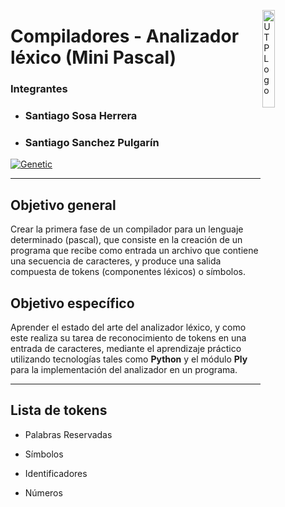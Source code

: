 <a href="http://utp.edu.co"><img src="https://upload.wikimedia.org/wikipedia/commons/2/2c/Logo_U.T.P.png" title="UTPLogo" alt="UTPLogo" width="20%" height="20%" align="right"></a>

# Compiladores - Analizador léxico (Mini Pascal)

### Integrantes

- <h3>Santiago Sosa Herrera</h3>
- <h3>Santiago Sanchez Pulgarín</h3>

<a href="lexer image"><img src="https://homepages.cwi.nl/~steven/pascal/book/lex-1.gif" title="Genetic" alt="Genetic" align="center"></a>

---

## Objetivo general

Crear la primera fase de un compilador para un lenguaje determinado (pascal), que consiste en la creación de un programa que recibe como entrada un archivo que contiene una secuencia de caracteres, y produce una salida compuesta de tokens (componentes léxicos) o símbolos. 

## Objetivo específico

Aprender el estado del arte del analizador léxico, y como este realiza su tarea de reconocimiento de tokens en una entrada de caracteres, mediante el aprendizaje práctico utilizando tecnologías tales como **Python** y el módulo **Ply** para la implementación del analizador en un programa.

---

## Lista de tokens

- Palabras Reservadas

- Símbolos

- Identificadores

- Números
